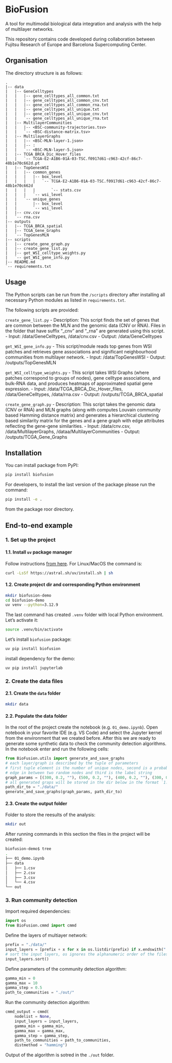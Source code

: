 # BioFusion


<!-- WARNING: THIS FILE WAS AUTOGENERATED! DO NOT EDIT! -->

A tool for multimodal biological data integration and analysis with the
help of multilayer networks.

This repository contains code developed during collaboration between
Fujitsu Research of Europe and Barcelona Supercomputing Center.

## Organisation

The directory structure is as follows:

    .
    |-- data
    |   |-- GeneCelltypes
    |   |   |-- gene_celltypes_all_common.txt
    |   |   |-- gene_celltypes_all_common_cnv.txt
    |   |   |-- gene_celltypes_all_common_rna.txt
    |   |   |-- gene_celltypes_all_unique.txt
    |   |   |-- gene_celltypes_all_unique_cnv.txt
    |   |   `-- gene_celltypes_all_unique_rna.txt
    |   |-- MultilayerCommunities
    |   |   |-- <BSC-community-trajectories.tsv>
    |   |   `-- <BSC-distance-matrix.tsv>
    |   |-- MultilayerGraphs
    |   |   |-- <BSC-MLN-layer-1.json>
    |   |   |-- :
    |   |   `-- <BSC-MLN-layer-5.json>
    |   |-- TCGA_BRCA_Dic_Hover_files
    |   |   `-- TCGA-E2-A1B6-01A-03-TSC.f0917d61-c963-42cf-86c7-48b1e70c662d.pt
    |   |-- TopGenesWSI
    |   |   |-- common_genes
    |   |   |   |-- box_level
    |   |   |   |   `-- TCGA-E2-A1B6-01A-03-TSC.f0917d61-c963-42cf-86c7-48b1e70c662d
    |   |   |   |       `-- stats.csv
    |   |   |   `-- wsi_level
    |   |   `-- unique_genes
    |   |       |-- box_level
    |   |       `-- wsi_level
    |   |-- cnv.csv
    |   `-- rna.csv
    |-- outputs
    |   |-- TCGA_BRCA_spatial
    |   |-- TCGA_Gene_Graphs
    |   `-- TopGenesMLN
    |-- scripts
    |   |-- create_gene_graph.py
    |   |-- create_gene_list.py
    |   |-- get_WSI_celltype_weights.py
    |   `-- get_WSI_gene_info.py
    |-- README.md
    `-- requirements.txt

## Usage

The Python scripts can be run from the `/scripts` directory after
installing all necessary Python modules as listed in `requirements.txt`.

The following scripts are provided:

`create_gene_list.py` - Description: This script finds the set of genes
that are common between the MLN and the genomic data (CNV or RNA). Files
in the folder that have suffix “\_cnv” and “\_rna” are generated using
this script. - Input: /data/GeneCelltypes, /data/cnv.csv - Output:
/data/GeneCelltypes

`get_WSI_gene_info.py` - This script/module reads top genes from WSI
patches and retrieves gene associations and significant neighbourhood
communities from multilayer network. - Input: /data/TopGenesWSI -
Output: /outputs/TopGenesMLN

`get_WSI_celltype_weights.py` - This script takes WSI Graphs (where
patches correspond to groups of nodes), gene celltype associations, and
bulk-RNA data, and produces heatmaps of approximated spatial gene
expression. - Input: /data/TCGA_BRCA_Dic_Hover_files,
/data/GeneCelltypes, /data/rna.csv - Output: /outputs/TCGA_BRCA_spatial

`create_gene_graph.py` - Description: This script takes the genomic data
(CNV or RNA) and MLN graphs (along with computes Louvain community based
Hamming distance matrix) and generates a hierarchical clustering based
similarity matrix for the genes and a gene graph with edge attributes
reflecting the gene-gene similarities. - Input: /data/cnv.csv,
/data/MultilayerGraphs, /dataa/MultilayerCommunities - Output:
/outputs/TCGA_Gene_Graphs

## Installation

You can install package from PyPI:

``` bash
pip install biofusion
```

For developers, to install the last version of the package please run
the command:

``` bash
pip install -e .
```

from the package roor directory.

## End-to-end example

### 1. Set up the project

#### 1.1. Install `uv` package manager

Follow instructions [from
here](https://docs.astral.sh/uv/getting-started/installation/). For
Linux/MacOS the command is:

``` bash
curl -LsSf https://astral.sh/uv/install.sh | sh
```

#### 1.2. Create project dir and corresponding Python environment

``` bash
mkdir biofusion-demo
cd biofusion-demo
uv venv --python=3.12.9
```

The last command has created `.venv` folder with local Python
environment. Let’s activate it:

``` bash
source .venv/bin/activate
```

Let’s install `biofusion` package:

``` bash
uv pip install biofusion
```

install dependency for the demo:

``` bash
uv pip install jupyterlab
```

### 2. Create the data files

#### 2.1. Create the `data` folder

``` bash
mkdir data
```

#### 2.2. Populate the data folder

In the root of the project create the notebook (e.g. `01_demo.ipynb`).
Open notebook in your favorite IDE (e.g. VS Code) and select the Jupyter
kernel from the environment that we created before. After this we are
ready to generate some synthetic data to check the community detection
algorithms. In the notebook enter and run the following cells:

``` python
from BioFusion.utils import generate_and_save_graphs
# each layer/graph is described by the tuple of parameters
# first tuple element is the number of unique nodes, second is a probability of the
# edge in between two random nodes and third is the label string
graph_params = [(300, 0.2, ""), (500, 0.2, ""), (400, 0.2, ""), (300, 0.4, "")]
# all generated graps will be stored in the dir below in the format `1.csv`, ... `<N>.csv`, wheree <N> is the number of tuples in the list `graph_params`
path_dir_to = "./data/"
generate_and_save_graphs(graph_params, path_dir_to)
```

#### 2.3. Create the output folder

Folder to store the reesults of the analysis:

``` bash
mkdir out
```

After running commands in this section the files in the project will be
created:

``` bash
biofusion-demo$ tree
.
├── 01_demo.ipynb
├── data
│   ├── 1.csv
│   ├── 2.csv
│   ├── 3.csv
│   └── 4.csv
└── out
```

### 3. Run community detection

Import required dependencies:

``` python
import os
from BioFusion.cmmd import cmmd
```

Define the layers of multiayer network:

``` python
prefix = "./data/"
input_layers = [prefix + x for x in os.listdir(prefix) if x.endswith(".csv")]
# sort the input layers, os ignores the alphanumeric order of the files
input_layers.sort()
```

Define parameters of the community detection algorithm:

``` python
gamma_min = 0
gamma_max = 10
gamma_step = 0.5
path_to_communities = "./out/"
```

Run the community detection algorithm:

``` python
cmmd_output = cmmd(
    nodelist = None,
    input_layers = input_layers,
    gamma_min = gamma_min,
    gamma_max = gamma_max,
    gamma_step = gamma_step,
    path_to_communities = path_to_communities,
    distmethod = "hamming")
```

Output of the algorithm is sotred in the `./out` folder.
